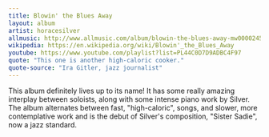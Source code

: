 ```yaml
---
title: Blowin' the Blues Away
layout: album
artist: horacesilver
allmusic: http://www.allmusic.com/album/blowin-the-blues-away-mw0000245581
wikipedia: https://en.wikipedia.org/wiki/Blowin'_the_Blues_Away
youtube: https://www.youtube.com/playlist?list=PL44C0D7D9ADBC4F97
quote: "This one is another high-caloric cooker."
quote-source: "Ira Gitler, jazz journalist"
---
```


This album definitely lives up to its name! It has some really amazing interplay between soloists, along with some intense piano work by Silver. The album alternates between fast, "high-caloric", songs, and slower, more contemplative work and is the debut of Silver's composition, "Sister Sadie", now a jazz standard.
